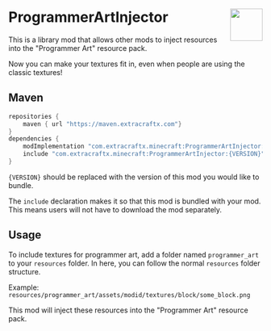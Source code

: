 # <img src="https://imgur.com/Hu7FfAg.png" align="right" width=64 />ProgrammerArtInjector
This is a library mod that allows other mods to inject resources into the "Programmer Art" resource pack.

Now you can make your textures fit in, even when people are using the classic textures!

## Maven
```gradle
repositories {
    maven { url "https://maven.extracraftx.com"}
}
dependencies {
    modImplementation "com.extracraftx.minecraft:ProgrammerArtInjector:{VERSION}"
    include "com.extracraftx.minecraft:ProgrammerArtInjector:{VERSION}"
}
```
`{VERSION}` should be replaced with the version of this mod you would like to bundle.

The `include` declaration makes it so that this mod is bundled with your mod. This means users will not have to download the mod separately.

## Usage
To include textures for programmer art, add a folder named `programmer_art` to your `resources` folder. In here, you can follow the normal `resources` folder structure.

Example:  
`resources/programmer_art/assets/modid/textures/block/some_block.png`

This mod will inject these resources into the "Programmer Art" resource pack.